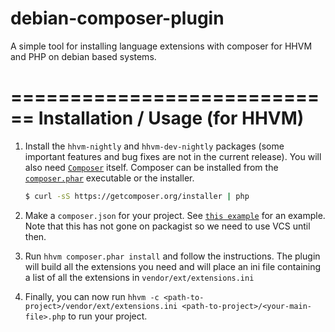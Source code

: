 debian-composer-plugin
======================

A simple tool for installing language extensions with composer for HHVM and PHP on debian based systems.

============================
Installation / Usage (for HHVM)
============================

1. Install the `hhvm-nightly` and `hhvm-dev-nightly` packages (some important features and bug fixes are not in the current release). You will also need [`Composer`](https://getcomposer.org/) itself. Composer can be installed from the [`composer.phar`](https://getcomposer.org/composer.phar) executable or the installer. 

    ``` sh
    $ curl -sS https://getcomposer.org/installer | php
    ```

2. Make a `composer.json` for your project. See [`this example`](https://github.com/kmiller68/test-package/blob/master/composer.json) for an example. Note that this has not gone on packagist so we need to use VCS until then.
3. Run `hhvm composer.phar install` and follow the instructions. The plugin will build all the extensions you need and will place an ini file containing a list of all the extensions in `vendor/ext/extensions.ini`
4. Finally, you can now run `hhvm -c <path-to-project>/vendor/ext/extensions.ini <path-to-project>/<your-main-file>.php` to run your project.
